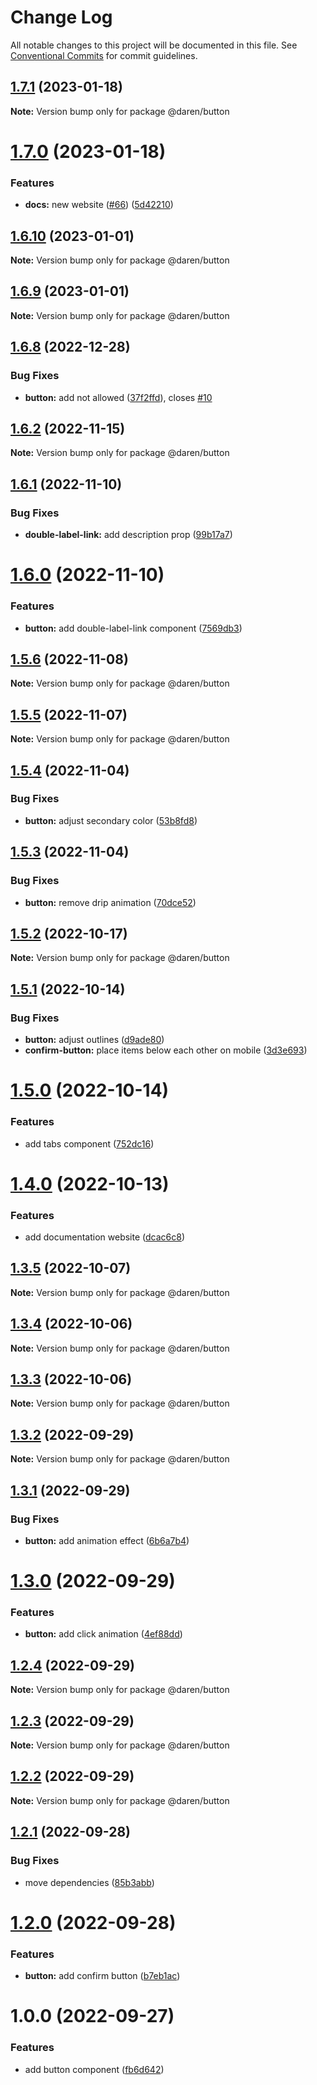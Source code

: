 # Change Log

All notable changes to this project will be documented in this file.
See [Conventional Commits](https://conventionalcommits.org) for commit guidelines.

## [1.7.1](https://github.com/darenmalfait/darenui/compare/@daren/button@1.7.0...@daren/button@1.7.1) (2023-01-18)

**Note:** Version bump only for package @daren/button





# [1.7.0](https://github.com/darenmalfait/darenui/compare/@daren/button@1.6.10...@daren/button@1.7.0) (2023-01-18)


### Features

* **docs:** new website ([#66](https://github.com/darenmalfait/darenui/issues/66)) ([5d42210](https://github.com/darenmalfait/darenui/commit/5d42210b72e68561a03b891fec5c255fbba5f274))





## [1.6.10](https://github.com/darenmalfait/darenui/compare/@daren/button@1.6.8...@daren/button@1.6.10) (2023-01-01)

**Note:** Version bump only for package @daren/button

## [1.6.9](https://github.com/darenmalfait/darenui/compare/@daren/button@1.6.8...@daren/button@1.6.9) (2023-01-01)

**Note:** Version bump only for package @daren/button

## [1.6.8](https://github.com/darenmalfait/darenui/compare/@daren/button@1.6.7...@daren/button@1.6.8) (2022-12-28)

### Bug Fixes

- **button:** add not allowed ([37f2ffd](https://github.com/darenmalfait/darenui/commit/37f2ffd601d6515e64b9f108dc1582fd68d34169)), closes [#10](https://github.com/darenmalfait/darenui/issues/10)

## [1.6.2](https://github.com/darenmalfait/darenui/compare/@daren/button@1.6.1...@daren/button@1.6.2) (2022-11-15)

**Note:** Version bump only for package @daren/button

## [1.6.1](https://github.com/darenmalfait/darenui/compare/@daren/button@1.6.0...@daren/button@1.6.1) (2022-11-10)

### Bug Fixes

- **double-label-link:** add description prop ([99b17a7](https://github.com/darenmalfait/darenui/commit/99b17a768115954f4576fcbb92e1ed819ddd778f))

# [1.6.0](https://github.com/darenmalfait/darenui/compare/@daren/button@1.5.6...@daren/button@1.6.0) (2022-11-10)

### Features

- **button:** add double-label-link component ([7569db3](https://github.com/darenmalfait/darenui/commit/7569db36480edce6182ef05efe2ed5e508428502))

## [1.5.6](https://github.com/darenmalfait/darenui/compare/@daren/button@1.5.5...@daren/button@1.5.6) (2022-11-08)

**Note:** Version bump only for package @daren/button

## [1.5.5](https://github.com/darenmalfait/darenui/compare/@daren/button@1.5.4...@daren/button@1.5.5) (2022-11-07)

**Note:** Version bump only for package @daren/button

## [1.5.4](https://github.com/darenmalfait/darenui/compare/@daren/button@1.5.3...@daren/button@1.5.4) (2022-11-04)

### Bug Fixes

- **button:** adjust secondary color ([53b8fd8](https://github.com/darenmalfait/darenui/commit/53b8fd8aad6608d14891bd17b496669c1b2ad709))

## [1.5.3](https://github.com/darenmalfait/darenui/compare/@daren/button@1.5.2...@daren/button@1.5.3) (2022-11-04)

### Bug Fixes

- **button:** remove drip animation ([70dce52](https://github.com/darenmalfait/darenui/commit/70dce52f69daaf957cbef8380c4797d066607d04))

## [1.5.2](https://github.com/darenmalfait/darenui/compare/@daren/button@1.5.1...@daren/button@1.5.2) (2022-10-17)

**Note:** Version bump only for package @daren/button

## [1.5.1](https://github.com/darenmalfait/darenui/compare/@daren/button@1.5.0...@daren/button@1.5.1) (2022-10-14)

### Bug Fixes

- **button:** adjust outlines ([d9ade80](https://github.com/darenmalfait/darenui/commit/d9ade80afeaffbd4f288f174c8b7dfbdf69eae6c))
- **confirm-button:** place items below each other on mobile ([3d3e693](https://github.com/darenmalfait/darenui/commit/3d3e69340a0f849819a754e5933f4bf73241230c))

# [1.5.0](https://github.com/darenmalfait/darenui/compare/@daren/button@1.4.0...@daren/button@1.5.0) (2022-10-14)

### Features

- add tabs component ([752dc16](https://github.com/darenmalfait/darenui/commit/752dc16448f0abe47af1c4f32459cf2ac741a40c))

# [1.4.0](https://github.com/darenmalfait/darenui/compare/@daren/button@1.3.5...@daren/button@1.4.0) (2022-10-13)

### Features

- add documentation website ([dcac6c8](https://github.com/darenmalfait/darenui/commit/dcac6c846bdb6febc3587ab6b3edb0dfdec5a63d))

## [1.3.5](https://github.com/darenmalfait/darenui/compare/@daren/button@1.3.4...@daren/button@1.3.5) (2022-10-07)

**Note:** Version bump only for package @daren/button

## [1.3.4](https://github.com/darenmalfait/darenui/compare/@daren/button@1.3.3...@daren/button@1.3.4) (2022-10-06)

**Note:** Version bump only for package @daren/button

## [1.3.3](https://github.com/darenmalfait/darenui/compare/@daren/button@1.3.2...@daren/button@1.3.3) (2022-10-06)

**Note:** Version bump only for package @daren/button

## [1.3.2](https://github.com/darenmalfait/darenui/compare/@daren/button@1.3.1...@daren/button@1.3.2) (2022-09-29)

**Note:** Version bump only for package @daren/button

## [1.3.1](https://github.com/darenmalfait/darenui/compare/@daren/button@1.3.0...@daren/button@1.3.1) (2022-09-29)

### Bug Fixes

- **button:** add animation effect ([6b6a7b4](https://github.com/darenmalfait/darenui/commit/6b6a7b404612e706f7daf722bc956fd32acaa5b8))

# [1.3.0](https://github.com/darenmalfait/darenui/compare/@daren/button@1.2.4...@daren/button@1.3.0) (2022-09-29)

### Features

- **button:** add click animation ([4ef88dd](https://github.com/darenmalfait/darenui/commit/4ef88dd88dbcf3411b3bfdd8250323b6e7338fb7))

## [1.2.4](https://github.com/darenmalfait/darenui/compare/@daren/button@1.2.3...@daren/button@1.2.4) (2022-09-29)

**Note:** Version bump only for package @daren/button

## [1.2.3](https://github.com/darenmalfait/darenui/compare/@daren/button@1.2.2...@daren/button@1.2.3) (2022-09-29)

**Note:** Version bump only for package @daren/button

## [1.2.2](https://github.com/darenmalfait/darenui/compare/@daren/button@1.2.1...@daren/button@1.2.2) (2022-09-29)

**Note:** Version bump only for package @daren/button

## [1.2.1](https://github.com/darenmalfait/darenui/compare/@daren/button@1.2.0...@daren/button@1.2.1) (2022-09-28)

### Bug Fixes

- move dependencies ([85b3abb](https://github.com/darenmalfait/darenui/commit/85b3abb27728b5cbd404e23a8f4e6b5f5d538a58))

# [1.2.0](https://github.com/darenmalfait/darenui/compare/@daren/button@1.0.0...@daren/button@1.2.0) (2022-09-28)

### Features

- **button:** add confirm button ([b7eb1ac](https://github.com/darenmalfait/darenui/commit/b7eb1ac4710315aa08d6adee9c19d7a7a70ba247))

# 1.0.0 (2022-09-27)

### Features

- add button component ([fb6d642](https://github.com/darenmalfait/darenui/commit/fb6d642b4a316f04f6c645d32929152f5370ed38))
